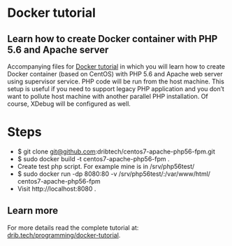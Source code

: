 # Docker tutorial

## Learn how to create Docker container with PHP 5.6 and Apache server

Accompanying files for [Docker tutorial](http://drib.tech/programming/docker-tutorial) in which you will learn how to create Docker container (based on CentOS) with PHP 5.6 and Apache web server using supervisor service. PHP code will be run from the host machine. This setup is useful if you need to support legacy PHP application and you don’t want to pollute host machine with another parallel PHP installation.  Of course, XDebug will be configured as well.

# Steps

* $ git clone git@github.com:dribtech/centos7-apache-php56-fpm.git
* $ sudo docker build -t centos7-apache-php56-fpm .
* Create test php script. For example mine is in /srv/php56test/
* $ sudo docker run -dp 8080:80 -v /srv/php56test/:/var/www/html/ centos7-apache-php56-fpm
* Visit http://localhost:8080 .

## Learn more

For more details read the complete tutorial at: [drib.tech/programming/docker-tutorial](http://drib.tech/programming/docker-tutorial).
